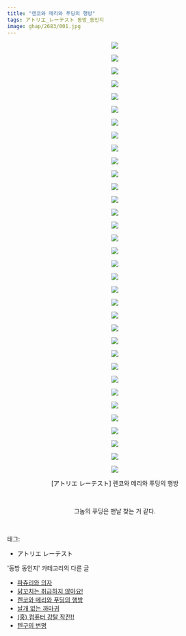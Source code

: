 ```yaml
---
title: "렌코와 메리와 푸딩의 행방"
tags: アトリエ_レーテスト 동방_동인지
image: ghap/2683/001.jpg
---
```

<div class="article">
<p style="text-align: center; clear: none; float: none;"><img src="{{ site.nasurl }}/ghap/2683/001.jpg"/></p>
<p style="text-align: center; clear: none; float: none;"><img src="{{ site.nasurl }}/ghap/2683/002.jpg"/></p>
<p style="text-align: center; clear: none; float: none;"><img src="{{ site.nasurl }}/ghap/2683/003.jpg"/></p>
<p style="text-align: center; clear: none; float: none;"><img src="{{ site.nasurl }}/ghap/2683/004.jpg"/></p>
<p style="text-align: center; clear: none; float: none;"><img src="{{ site.nasurl }}/ghap/2683/005.jpg"/></p>
<p style="text-align: center; clear: none; float: none;"><img src="{{ site.nasurl }}/ghap/2683/006.jpg"/></p>
<p style="text-align: center; clear: none; float: none;"><img src="{{ site.nasurl }}/ghap/2683/007.jpg"/></p>
<p style="text-align: center; clear: none; float: none;"><img src="{{ site.nasurl }}/ghap/2683/008.jpg"/></p>
<p style="text-align: center; clear: none; float: none;"><img src="{{ site.nasurl }}/ghap/2683/009.jpg"/></p>
<p style="text-align: center; clear: none; float: none;"><img src="{{ site.nasurl }}/ghap/2683/010.jpg"/></p>
<p style="text-align: center; clear: none; float: none;"><img src="{{ site.nasurl }}/ghap/2683/011.jpg"/></p>
<p style="text-align: center; clear: none; float: none;"><img src="{{ site.nasurl }}/ghap/2683/012.jpg"/></p>
<p style="text-align: center; clear: none; float: none;"><img src="{{ site.nasurl }}/ghap/2683/013.jpg"/></p>
<p style="text-align: center; clear: none; float: none;"><img src="{{ site.nasurl }}/ghap/2683/014.jpg"/></p>
<p style="text-align: center; clear: none; float: none;"><img src="{{ site.nasurl }}/ghap/2683/015.jpg"/></p>
<p style="text-align: center; clear: none; float: none;"><img src="{{ site.nasurl }}/ghap/2683/016.jpg"/></p>
<p style="text-align: center; clear: none; float: none;"><img src="{{ site.nasurl }}/ghap/2683/017.jpg"/></p>
<p style="text-align: center; clear: none; float: none;"><img src="{{ site.nasurl }}/ghap/2683/018.jpg"/></p>
<p style="text-align: center; clear: none; float: none;"><img src="{{ site.nasurl }}/ghap/2683/019.jpg"/></p>
<p style="text-align: center; clear: none; float: none;"><img src="{{ site.nasurl }}/ghap/2683/020.jpg"/></p>
<p style="text-align: center; clear: none; float: none;"><img src="{{ site.nasurl }}/ghap/2683/021.jpg"/></p>
<p style="text-align: center; clear: none; float: none;"><img src="{{ site.nasurl }}/ghap/2683/022.jpg"/></p>
<p style="text-align: center; clear: none; float: none;"><img src="{{ site.nasurl }}/ghap/2683/023.jpg"/></p>
<p style="text-align: center; clear: none; float: none;"><img src="{{ site.nasurl }}/ghap/2683/024.jpg"/></p>
<p style="text-align: center; clear: none; float: none;"><img src="{{ site.nasurl }}/ghap/2683/025.jpg"/></p>
<p style="text-align: center; clear: none; float: none;"><img src="{{ site.nasurl }}/ghap/2683/026.jpg"/></p>
<p style="text-align: center; clear: none; float: none;"><img src="{{ site.nasurl }}/ghap/2683/027.jpg"/></p>
<p style="text-align: center; clear: none; float: none;"><img src="{{ site.nasurl }}/ghap/2683/028.jpg"/></p>
<p style="text-align: center; clear: none; float: none;"><img src="{{ site.nasurl }}/ghap/2683/029.jpg"/></p>
<p style="text-align: center; clear: none; float: none;"><img src="{{ site.nasurl }}/ghap/2683/030.jpg"/></p>
<p style="text-align: center; clear: none; float: none;"><img src="{{ site.nasurl }}/ghap/2683/031.jpg"/></p>
<p style="text-align: center; clear: none; float: none;"><img src="{{ site.nasurl }}/ghap/2683/032.jpg"/></p>
<p style="text-align: center; clear: none; float: none;"><img src="{{ site.nasurl }}/ghap/2683/033.jpg"/></p>
<p style="text-align: center; clear: none; float: none;"><img src="{{ site.nasurl }}/ghap/2683/034.jpg"/></p>
<p style="text-align: center; clear: none; float: none;">[アトリエ レーテスト] 렌코와 메리와 푸딩의 행방</p>
<p style="text-align: center; clear: none; float: none;"><br/></p>
<p style="text-align: center; clear: none; float: none;">그놈의 푸딩은 맨날 찾는 거 같다.</p>
<p><br/></p>
</div><div class="tagTrail">
<p>태그: </p>
<ul>
<li>アトリエ レーテスト</li>
</ul>
</div><div class="another">
<p>'동방 동인지' 카테고리의 다른 글</p>
<ul>
<li><a href="/2016-10-26-ghap_2685">파츄리와 의자</a></li>
<li><a href="/2016-10-26-ghap_2684">닭꼬치는 취급하지 않아요!</a></li>
<li><a href="/2016-10-26-ghap_2683">렌코와 메리와 푸딩의 행방</a></li>
<li><a href="/2016-10-25-ghap_2680">날개 없는 까마귀</a></li>
<li><a href="/2016-10-25-ghap_2679">(홍) 컴퓨터 강탈 작전!!</a></li>
<li><a href="/2016-10-25-ghap_2678">텐구의 변명</a></li>
</ul>
</div><div class="cb_module cb_fluid">
<div class="cb_wrt cb_profile">
</div><!-- commentList close -->
</div>